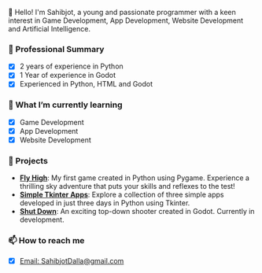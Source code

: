 👋 Hello! I'm Sahibjot, a young and passionate programmer with a keen interest in Game Development, App Development, Website Development and Artificial Intelligence.

### 💼 Professional Summary
- [X] 2 years of experience in Python
- [X] 1 Year of experience in Godot
- [X] Experienced in Python, HTML and Godot

### 🌱 What I’m currently learning
- [X] Game Development
- [X] App Development
- [X] Website Development  

### 🚀 Projects
- [**Fly High**](https://github.com/SahibjotDalla/Fly-High): My first game created in Python using Pygame. Experience a thrilling sky adventure that puts your skills and reflexes to the test!
- [**Simple Tkinter Apps**](https://github.com/SahibjotDalla/Simple-Tkinter-Apps): Explore a collection of three simple apps developed in just three days in Python using Tkinter.
- [**Shut Down**](https://github.com/SahibjotDev/Shut-Down): An exciting top-down shooter created in Godot. Currently in development.

### 📫 How to reach me
- [X] [Email: SahibjotDalla@gmail.com](SahibjotDalla@gmail.com)
